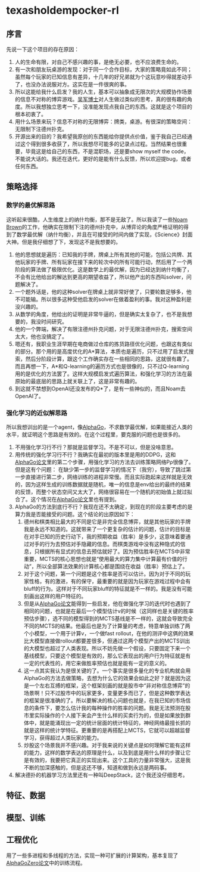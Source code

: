 # texasholdempocker-rl

## 序言
先说一下这个项目的存在原因：
1. 人的生命有限，对自己不感兴趣的事，是绝无必要，也不应浪费生命的。
2. 有一次和朋友玩桌游的发现：对于同一个合作目标，大家的策略竟如此不同；虽然每个玩家的已知信息有差异，十几年的好兄弟就为个这玩意吵得就差动手了，也没办法说服对方。这实在是一件很爽的事。
3. 所以这能给我什么启发？我的人生，基本可以抽象成无限次的大规模协作场景的信息不对称的博弈游戏。[吴军博士](https://weibo.com/drwujun?sudaref=www.baidu.com&retcode=6102&is_hot=1&noscale_head=1)对人生做过类似的思考，真的很有趣的角度。所以我想独立思考一下，没准能发现点我自己的东西。这就是这个项目的根本初衷了。
4. 用什么场景来玩？信息不对称的无限博弈：牌类，桌游。有很深的策略空间：无限制下注德州扑克。
5. 开源出来的目的？我希望我原创的东西能给你提供点价值，鉴于我自己已经通过这个得到很多收获了，所以我想尽可能多的记录点过程。当然结果也很重要，毕竟这是给自己的东西，不是混职场，还是要show myself the code，不能说大话的。我还在迭代，更好的是能有什么反馈，所以欢迎提bug，或者任何东西。

## 策略选择

### 数学的最优解思路
这听起来很酷，人生维度上的纳什均衡，那不是无敌了。所以我读了一些[Noam Brown](https://noambrown.github.io/)的工作，他确实在限制下注的德州扑克中，从博弈论的角度严格证明的得到了数学最优解（纳什均衡），并且在可接受的时间内做了实现，《Science》封面大神。但是我仔细想了下，发现这不是我想要的。
1. 他的思想就是遍历：已知我的手牌，牌桌上所有其他的可能，包括公共牌、其他玩家的手牌、所有玩家在接下来的轮次中的所有可能行动，然后用了一个两阶段的算法做了极限优化。这是数学上的最优解，因为已经达到纳什均衡了，不会有比他给出的解达到更高的期望收益了，所以他产出的东西叫solver，问题解决了。
2. 一个题外话是，他的这种solver在牌桌上就非常好使了，只要轮数足够多，他不可能输。所以很多这种受他启发的solver在做着盈利的事。我对这种盈利是没兴趣的。
3. 从数学的角度，他给出的证明是非常牛逼的，但是确实太复杂了，也不是我想要的，我没时间研究。
4. 他的一个弊端，解决了有限注德州扑克问题，对于无限注德州扑克，搜索空间太大，他也没搞定了。
5. 嗯还有，我职业生涯早期在电商做过仓库的拣货路径优化问题，也跟这有类似的部分。那个用的是高度优化的A\*算法，本质也是遍历，只不过用了启发式搜索，然后分阶段计算，跟这个工作确实存在一些相同的思路，这就很有趣了。而且再想一下，A\*和Q-learning的遍历方式也是很像的，只不过Q-learning用的是优化的方法罢了。这样大规模启发式遍历算法，和强化学习的方法在最原始的最底层的思路上就关联上了，这是非常有趣的。
6. 到这就不禁想到OpenAI还没发布的Q\*了，是有一些神似的，而且Noam去OpenAI了。

### 强化学习的近似解思路
所以我想训出的是一个agent，像[AlphaGo](https://deepmind.google/discover/)，不求数学最优解，如果能接近人类的水平，就证明这个思路是有效的。在这个过程里，要克服的问题也是很多的。
1. 不用强化学习行不行？那就是监督学习。不是不可以，但是没啥意思。
2. 用传统的强化学习行不行？我确实在最初的版本里是用的DDPG，这和[AlphaGo论文](http://home.ustc.edu.cn/~ustcsh/py2016/data/nature16961.pdf)里的第二个步骤，用强化学习的方法去训练策略网络Pρ很像了。但是这有个问题： 在缺少第一步的监督学习的情况下（我穷），导致了跳过第一步直接进行第二步，网络训练的进程非常慢。而且实际跑起来这样就是无效的，因为这样生成的训练数据就是随机，唯一的信息是env给出的最终的结果的反馈，而整个状态空间又太大了，网络很容易在一个随机的初始值上就过拟合了。这个情况在[AlphaGo论文](http://home.ustc.edu.cn/~ustcsh/py2016/data/nature16961.pdf)里也有提到。
3. AlphaGo的方法到底行不行？我现在还不太确定，到现在的阶段主要考虑的是算力我是否能接受的问题。这个结论的出原因如下：
   1. 德州和棋类相比最大的不同是它是非完全信息博弈，就是其他玩家的手牌我是永远不知道的。这就带来了一个更复杂的估计的问题，估计的目标是在对手已知的历史行动下，我的预期收益（胜率）是多少，这意味着要通过对手的行为去预估对手隐藏的信息。而棋类游戏中没有这种隐式的信息，只根据所有显式的信息去预估就好了。因为预估胜率在MCTS中非常重要，MCTS的核心思想也就是“使用最大的算力集中计算最有价值的行动”，所以全部算法效果的计算核心都是围绕在收益（胜率）预估上了。
   2. 对于这个问题，第一个问题是这个胜率是否可以估计。因为对于不同的玩家性格，有的激进，有的保守，最重要的就是因为玩家在游戏过程中会有bluff的行为。这样对于不同玩家bluff的特征就是不一样的。我是没有可能刻画出这样的用户特征的。
   3. 但是从[AlphaGo论文](http://home.ustc.edu.cn/~ustcsh/py2016/data/nature16961.pdf)能得到一些启发，他在做强化学习的迭代时也遇到了相同的问题，也就是在最后一个模型估计v的时候（这同样也是关键的胜率预估步骤），选不同的模型得到的MCTS基线是不一样的，这就会导致完全不同的MCTS的结果。他最后也是为了计算量的考虑，特意单独训练了两个小模型，一个用于计算v，一个做fast rollout，在他的测评中这俩的效果比大模型直接做rollout都要差很多，但通过这两个模型产出的MCTS训出的大模型也超过了人类表现。所以不妨先做一个假设，只要固定下来一个基线模型，只要这个模型是有效的，那么它表现出的用户行为特征就是有一定的代表性的，用它来做胜率预估也就是能有一定的意义的。
   4. 这一点其实我认为是很关键的了。一个事实是很多量化的专业机构就会用AlphaGo的方法去做策略，去想为什么它的效果会如此之好？就是因为这是一个左右互搏的框架，这个框架刻画的就是股市中“非对称信息博弈”的场景啊！只不过股市中的玩家更多，变量更多而已了，但是这种数学表达的框架是很准确的了。所以要解决的核心问题也就是，在我已知的市场信息的条件下，要怎么估计我的每种操作的胜率的问题。我是无法预测在股市里实际操作的个人接下来会产生什么样的买卖行为的，但是如果放到群体中，就是能涌现出一定的统计层面的统计特征的，神经网络最擅长抓的就是这样的统计学特征。更重要的是再搭配上MCTS，它就可以超越监督学习，获得超过人类玩家的能力。
   5. 炒股这个场景我并不感兴趣。对于我来说的关键点是如何理解它能有这样的能力，这样的数学表达的原理是什么，以及到底是用什么样的步骤让它是有效的，我要把它真正的实现出来。这个工具的力量非常强大，这是我不断的加深感触的，但是这还不够，知道和做到永远是两码事。
4. 解决德扑的机器学习方法里还有一种叫DeepStack，这个我还没仔细思考。

## 特征、数据

## 模型、训练

## 工程优化
用了一些多进程和多线程的方法，实现一种可扩展的计算架构，基本复现了[AlphaGoZero论文](https://ics.uci.edu/~dechter/courses/ics-295/winter-2018/papers/nature-go.pdf)中的训练流程。